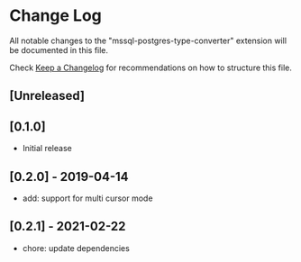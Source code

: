 # Change Log
All notable changes to the "mssql-postgres-type-converter" extension will be documented in this file.

Check [Keep a Changelog](http://keepachangelog.com/) for recommendations on how to structure this file.

## [Unreleased]

## [0.1.0]
- Initial release

## [0.2.0] - 2019-04-14
- add: support for multi cursor mode
## [0.2.1] - 2021-02-22
- chore: update dependencies